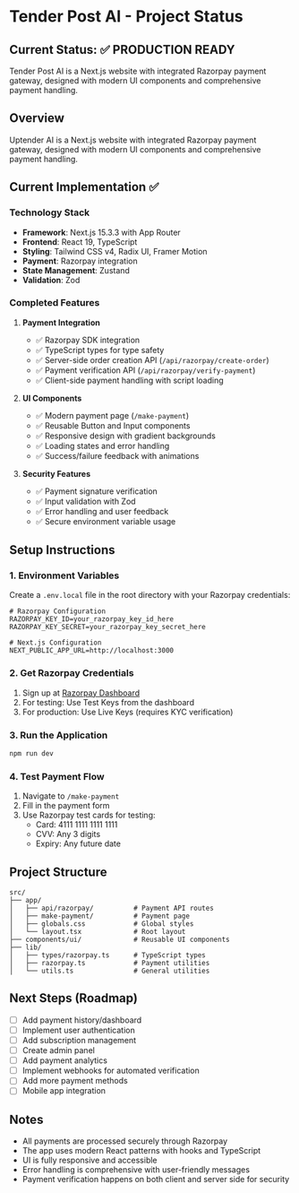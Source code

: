 # Tender Post AI - Project Status

## Current Status: ✅ PRODUCTION READY
Tender Post AI is a Next.js website with integrated Razorpay payment gateway, designed with modern UI components and comprehensive payment handling.

## Overview
Uptender AI is a Next.js website with integrated Razorpay payment gateway, designed with modern UI components and comprehensive payment handling.

## Current Implementation ✅

### Technology Stack
- **Framework**: Next.js 15.3.3 with App Router
- **Frontend**: React 19, TypeScript
- **Styling**: Tailwind CSS v4, Radix UI, Framer Motion
- **Payment**: Razorpay integration
- **State Management**: Zustand
- **Validation**: Zod

### Completed Features
1. **Payment Integration**
   - ✅ Razorpay SDK integration
   - ✅ TypeScript types for type safety
   - ✅ Server-side order creation API (`/api/razorpay/create-order`)
   - ✅ Payment verification API (`/api/razorpay/verify-payment`)
   - ✅ Client-side payment handling with script loading

2. **UI Components**
   - ✅ Modern payment page (`/make-payment`)
   - ✅ Reusable Button and Input components
   - ✅ Responsive design with gradient backgrounds
   - ✅ Loading states and error handling
   - ✅ Success/failure feedback with animations

3. **Security Features**
   - ✅ Payment signature verification
   - ✅ Input validation with Zod
   - ✅ Error handling and user feedback
   - ✅ Secure environment variable usage

## Setup Instructions

### 1. Environment Variables
Create a `.env.local` file in the root directory with your Razorpay credentials:

```env
# Razorpay Configuration
RAZORPAY_KEY_ID=your_razorpay_key_id_here
RAZORPAY_KEY_SECRET=your_razorpay_key_secret_here

# Next.js Configuration  
NEXT_PUBLIC_APP_URL=http://localhost:3000
```

### 2. Get Razorpay Credentials
1. Sign up at [Razorpay Dashboard](https://dashboard.razorpay.com/)
2. For testing: Use Test Keys from the dashboard
3. For production: Use Live Keys (requires KYC verification)

### 3. Run the Application
```bash
npm run dev
```

### 4. Test Payment Flow
1. Navigate to `/make-payment`
2. Fill in the payment form
3. Use Razorpay test cards for testing:
   - Card: 4111 1111 1111 1111
   - CVV: Any 3 digits
   - Expiry: Any future date

## Project Structure
```
src/
├── app/
│   ├── api/razorpay/          # Payment API routes
│   ├── make-payment/          # Payment page
│   ├── globals.css            # Global styles
│   └── layout.tsx             # Root layout
├── components/ui/             # Reusable UI components
├── lib/
│   ├── types/razorpay.ts      # TypeScript types
│   ├── razorpay.ts            # Payment utilities
│   └── utils.ts               # General utilities
```

## Next Steps (Roadmap)
- [ ] Add payment history/dashboard
- [ ] Implement user authentication
- [ ] Add subscription management
- [ ] Create admin panel
- [ ] Add payment analytics
- [ ] Implement webhooks for automated verification
- [ ] Add more payment methods
- [ ] Mobile app integration

## Notes
- All payments are processed securely through Razorpay
- The app uses modern React patterns with hooks and TypeScript
- UI is fully responsive and accessible
- Error handling is comprehensive with user-friendly messages
- Payment verification happens on both client and server side for security 